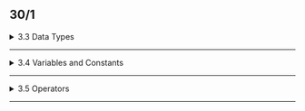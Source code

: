## 30/1

<!-- <details> -->
<!-- <summary></summary> -->

<details>
<summary>3.3 Data Types</summary>
<details><summary>3.3.1 Integer Types</summary></details>
<details><summary>3.3.2 Floating-Point Types</summary></details>
<details><summary>3.3.3 The char Type</summary></details>
<details><summary>3.3.4 Unicode and the char Type </summary></details>
<details><summary>3.3.5 The boolean Type</summary></details>
</details>
<hr>

<details>
<summary>3.4 Variables and Constants </summary>
<details><summary>3.4.1 Declaring Variables</summary></details>
<details><summary>3.4.2 Initializing Variables </summary></details>
<details><summary>3.4.3 Constants</summary></details>
<details><summary>3.4.4 Enumerated Types</summary></details>
<details><summary>3.4.3 Constants</summary></details>
<details><summary>3.4.3 Constants</summary></details>
<details><summary>3.4.3 Constants</summary></details>
</details>
</details>
<hr>

<details>
<summary>3.5 Operators</summary>
<details><summary>3.5.1 Arithmetic Operators</summary></details>
<details><summary>3.5.2 Mathematical Functions and Constants</summary></details>
<details><summary>3.5.3 Conversions between Numeric Types </summary></details>
<details><summary>3.5.4 Casts </summary></details>
<details><summary>3.5.5 Assignment</summary></details>
<details><summary>3.5.6 Increment and Decrement Operators </summary></details>
<details><summary>3.5.7 Relational and boolean Operators </summary></details>
</details>
<hr>
</details>